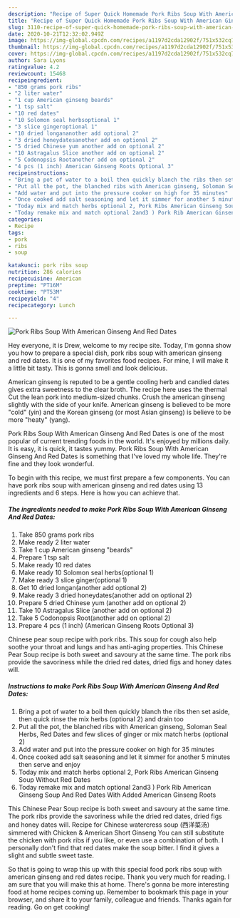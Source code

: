 ```yaml
---
description: "Recipe of Super Quick Homemade Pork Ribs Soup With American Ginseng And Red Dates"
title: "Recipe of Super Quick Homemade Pork Ribs Soup With American Ginseng And Red Dates"
slug: 3110-recipe-of-super-quick-homemade-pork-ribs-soup-with-american-ginseng-and-red-dates
date: 2020-10-21T12:32:02.949Z
image: https://img-global.cpcdn.com/recipes/a1197d2cda12902f/751x532cq70/pork-ribs-soup-with-american-ginseng-and-red-dates-recipe-main-photo.jpg
thumbnail: https://img-global.cpcdn.com/recipes/a1197d2cda12902f/751x532cq70/pork-ribs-soup-with-american-ginseng-and-red-dates-recipe-main-photo.jpg
cover: https://img-global.cpcdn.com/recipes/a1197d2cda12902f/751x532cq70/pork-ribs-soup-with-american-ginseng-and-red-dates-recipe-main-photo.jpg
author: Sara Lyons
ratingvalue: 4.2
reviewcount: 15468
recipeingredient:
- "850 grams pork ribs"
- "2 liter water"
- "1 cup American ginseng beards"
- "1 tsp salt"
- "10 red dates"
- "10 Solomon seal herbsoptional 1"
- "3 slice gingeroptional 1"
- "10 dried longananother add optional 2"
- "3 dried honeydatesanother add on optional 2"
- "5 dried Chinese yum another add on optional 2"
- "10 Astragalus Slice another add on optional 2"
- "5 Codonopsis Rootanother add on optional 2"
- "4 pcs (1 inch) American Ginseng Roots Optional 3"
recipeinstructions:
- "Bring a pot of water to a boil then quickly blanch the ribs then set aside, then quick rinse the mix herbs (optional 2) and drain too"
- "Put all the pot, the blanched ribs with American ginseng, Soloman Seal Herbs, Red Dates and few slices of ginger or mix match herbs (optional 2)"
- "Add water and put into the pressure cooker on high for 35 minutes"
- "Once cooked add salt seasoning and let it simmer for another 5 minutes then serve and enjoy"
- "Today mix and match herbs optional 2, Pork Ribs American Ginseng Soup Without Red Dates"
- "Today remake mix and match optional 2and3 ) Pork Rib American Ginseng Soup And Red Dates With Added American Ginseng Roots"
categories:
- Recipe
tags:
- pork
- ribs
- soup

katakunci: pork ribs soup 
nutrition: 286 calories
recipecuisine: American
preptime: "PT16M"
cooktime: "PT53M"
recipeyield: "4"
recipecategory: Lunch

---
```



![Pork Ribs Soup With American Ginseng And Red Dates](https://img-global.cpcdn.com/recipes/a1197d2cda12902f/751x532cq70/pork-ribs-soup-with-american-ginseng-and-red-dates-recipe-main-photo.jpg)

Hey everyone, it is Drew, welcome to my recipe site. Today, I'm gonna show you how to prepare a special dish, pork ribs soup with american ginseng and red dates. It is one of my favorites food recipes. For mine, I will make it a little bit tasty. This is gonna smell and look delicious.

American ginseng is reputed to be a gentle cooling herb and candied dates gives extra sweetness to the clear broth. The recipe here uses the thermal Cut the lean pork into medium-sized chunks. Crush the american ginseng slightly with the side of your knife. American ginseng is believed to be more &#34;cold&#34; (yin) and the Korean ginseng (or most Asian ginseng) is believe to be more &#34;heaty&#34; (yang).

Pork Ribs Soup With American Ginseng And Red Dates is one of the most popular of current trending foods in the world. It's enjoyed by millions daily. It is easy, it is quick, it tastes yummy. Pork Ribs Soup With American Ginseng And Red Dates is something that I've loved my whole life. They're fine and they look wonderful.


To begin with this recipe, we must first prepare a few components. You can have pork ribs soup with american ginseng and red dates using 13 ingredients and 6 steps. Here is how you can achieve that.

<!--inarticleads1-->

##### The ingredients needed to make Pork Ribs Soup With American Ginseng And Red Dates:

1. Take 850 grams pork ribs
1. Make ready 2 liter water
1. Take 1 cup American ginseng &#34;beards&#34;
1. Prepare 1 tsp salt
1. Make ready 10 red dates
1. Make ready 10 Solomon seal herbs(optional 1)
1. Make ready 3 slice ginger(optional 1)
1. Get 10 dried longan(another add optional 2)
1. Make ready 3 dried honeydates(another add on optional 2)
1. Prepare 5 dried Chinese yum (another add on optional 2)
1. Take 10 Astragalus Slice (another add on optional 2)
1. Take 5 Codonopsis Root(another add on optional 2)
1. Prepare 4 pcs (1 inch) (American Ginseng Roots Optional 3)


Chinese pear soup recipe with pork ribs. This soup for cough also help soothe your throat and lungs and has anti-aging properties. This Chinese Pear Soup recipe is both sweet and savoury at the same time. The pork ribs provide the savoriness while the dried red dates, dried figs and honey dates will. 

<!--inarticleads2-->

##### Instructions to make Pork Ribs Soup With American Ginseng And Red Dates:

1. Bring a pot of water to a boil then quickly blanch the ribs then set aside, then quick rinse the mix herbs (optional 2) and drain too
1. Put all the pot, the blanched ribs with American ginseng, Soloman Seal Herbs, Red Dates and few slices of ginger or mix match herbs (optional 2)
1. Add water and put into the pressure cooker on high for 35 minutes
1. Once cooked add salt seasoning and let it simmer for another 5 minutes then serve and enjoy
1. Today mix and match herbs optional 2, Pork Ribs American Ginseng Soup Without Red Dates
1. Today remake mix and match optional 2and3 ) Pork Rib American Ginseng Soup And Red Dates With Added American Ginseng Roots


This Chinese Pear Soup recipe is both sweet and savoury at the same time. The pork ribs provide the savoriness while the dried red dates, dried figs and honey dates will. Recipe for Chinese watercress soup (西洋菜汤) simmered with Chicken &amp; American Short Ginseng You can still substitute the chicken with pork ribs if you like, or even use a combination of both. I personally don&#39;t find that red dates make the soup bitter. I find it gives a slight and subtle sweet taste. 

So that is going to wrap this up with this special food pork ribs soup with american ginseng and red dates recipe. Thank you very much for reading. I am sure that you will make this at home. There's gonna be more interesting food at home recipes coming up. Remember to bookmark this page in your browser, and share it to your family, colleague and friends. Thanks again for reading. Go on get cooking!
